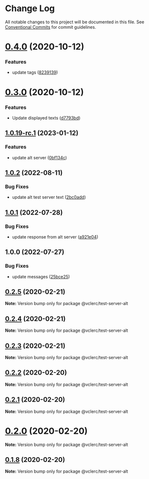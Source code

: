 # Change Log

All notable changes to this project will be documented in this file.
See [Conventional Commits](https://conventionalcommits.org) for commit guidelines.

# [0.4.0](https://github.com/vclerc/console-printer-lerna/compare/v0.3.3...v0.4.0) (2020-10-12)


### Features

* update tags ([8239139](https://github.com/vclerc/console-printer-lerna/commit/8239139a89cc8c3a32da824c996109d071b88db5))






# [0.3.0](https://github.com/vclerc/console-printer-lerna/compare/v0.2.8...v0.3.0) (2020-10-12)


### Features

* Update displayed texts ([d7793bd](https://github.com/vclerc/console-printer-lerna/commit/d7793bdda8c5a1c16e306e7f85cb387987e575a1))






## [1.0.19-rc.1](https://github.com/vclerc/console-printer-lerna/compare/test-server-alt-v1.0.2...test-server-alt-v1.0.19-rc.1) (2023-01-12)


### Features

* update alt server ([0bf134c](https://github.com/vclerc/console-printer-lerna/commit/0bf134ca80317f976d7d1961393ad8e728336a55))

## [1.0.2](https://github.com/vclerc/console-printer-lerna/compare/test-server-alt-v1.0.1...test-server-alt-v1.0.2) (2022-08-11)


### Bug Fixes

* update alt test server text ([2bc0add](https://github.com/vclerc/console-printer-lerna/commit/2bc0addc773d602fd7a6acbb840dfa292721e388))

## [1.0.1](https://github.com/vclerc/console-printer-lerna/compare/test-server-alt-v1.0.0...test-server-alt-v1.0.1) (2022-07-28)


### Bug Fixes

* update response from alt server ([a921e04](https://github.com/vclerc/console-printer-lerna/commit/a921e047b24ebdaeb1e38a786d37111f580e61df))

## 1.0.0 (2022-07-27)


### Bug Fixes

* update messages ([25bce25](https://github.com/vclerc/console-printer-lerna/commit/25bce25fdb15fac16fa13cdd00c35ad70ff90710))

## [0.2.5](https://github.com/vclerc/console-printer-lerna/compare/v0.2.4...v0.2.5) (2020-02-21)

**Note:** Version bump only for package @vclerc/test-server-alt





## [0.2.4](https://github.com/vclerc/console-printer-lerna/compare/v0.2.3...v0.2.4) (2020-02-21)

**Note:** Version bump only for package @vclerc/test-server-alt





## [0.2.3](https://github.com/vclerc/console-printer-lerna/compare/v0.2.2...v0.2.3) (2020-02-21)

**Note:** Version bump only for package @vclerc/test-server-alt






## [0.2.2](https://github.com/vclerc/console-printer-lerna/compare/v0.2.1...v0.2.2) (2020-02-20)

**Note:** Version bump only for package @vclerc/test-server-alt





## [0.2.1](https://github.com/vclerc/console-printer-lerna/compare/v0.2.0...v0.2.1) (2020-02-20)

**Note:** Version bump only for package @vclerc/test-server-alt





# [0.2.0](https://github.com/vclerc/console-printer-lerna/compare/v0.1.8...v0.2.0) (2020-02-20)

**Note:** Version bump only for package @vclerc/test-server-alt





## [0.1.8](https://github.com/vclerc/console-printer-lerna/compare/v0.1.7...v0.1.8) (2020-02-20)

**Note:** Version bump only for package @vclerc/test-server-alt
